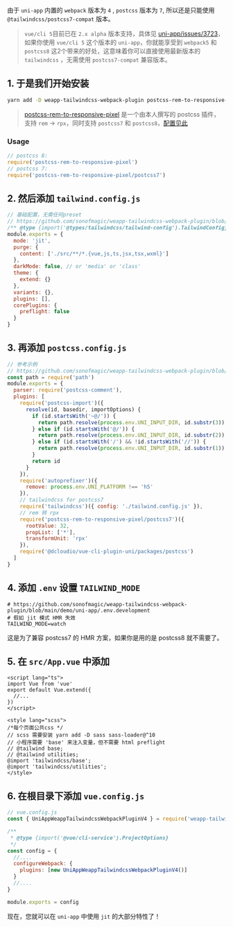 由于 `uni-app` 内置的 `webpack` 版本为 `4` , `postcss` 版本为 `7`, 所以还是只能使用 `@tailwindcss/postcss7-compat` 版本。

> `vue/cli 5`目前已在 `2.x alpha` 版本支持，具体见 [uni-app/issues/3723](https://github.com/dcloudio/uni-app/issues/3723)，如果你使用 `vue/cli 5` 这个版本的 `uni-app`，你就能享受到 `webpack5` 和 `postcss8` 这2个带来的好处，这意味着你可以直接使用最新版本的 `tailwindcss` ，无需使用 `postcss7-compat` 兼容版本。

## 1. 于是我们开始安装

```bash
yarn add -D weapp-tailwindcss-webpack-plugin postcss-rem-to-responsive-pixel tailwindcss@npm:@tailwindcss/postcss7-compat postcss@^7 autoprefixer@^9
```

> [postcss-rem-to-responsive-pixel](https://www.npmjs.com/package/postcss-rem-to-responsive-pixel) 是一个由本人撰写的 postcss 插件，支持 `rem` -> `rpx`，同时支持 `postcss7` 和 `postcss8`，[配置见此](https://www.npmjs.com/package/postcss-rem-to-responsive-pixel)

### Usage

```js
// postcss 8:
require('postcss-rem-to-responsive-pixel')
// postcss 7:
require('postcss-rem-to-responsive-pixel/postcss7')
```

## 2. 然后添加 `tailwind.config.js`

```js
// 基础配置，无需任何preset
// https://github.com/sonofmagic/weapp-tailwindcss-webpack-plugin/blob/main/demo/uni-app/tailwind.config.js
/** @type {import('@types/tailwindcss/tailwind-config').TailwindConfig} */
module.exports = {
  mode: 'jit',
  purge: {
    content: ['./src/**/*.{vue,js,ts,jsx,tsx,wxml}']
  },
  darkMode: false, // or 'media' or 'class'
  theme: {
    extend: {}
  },
  variants: {},
  plugins: [],
  corePlugins: {
    preflight: false
  }
}
```

## 3. 再添加 `postcss.config.js`

```js
// 参考示例
// https://github.com/sonofmagic/weapp-tailwindcss-webpack-plugin/blob/main/demo/uni-app/postcss.config.js
const path = require('path')
module.exports = {
  parser: require('postcss-comment'),
  plugins: [
    require('postcss-import')({
      resolve(id, basedir, importOptions) {
        if (id.startsWith('~@/')) {
          return path.resolve(process.env.UNI_INPUT_DIR, id.substr(3))
        } else if (id.startsWith('@/')) {
          return path.resolve(process.env.UNI_INPUT_DIR, id.substr(2))
        } else if (id.startsWith('/') && !id.startsWith('//')) {
          return path.resolve(process.env.UNI_INPUT_DIR, id.substr(1))
        }
        return id
      }
    }),
    require('autoprefixer')({
      remove: process.env.UNI_PLATFORM !== 'h5'
    }),
    // tailwindcss for postcss7
    require('tailwindcss')({ config: './tailwind.config.js' }),
    // rem 转 rpx
    require('postcss-rem-to-responsive-pixel/postcss7')({
      rootValue: 32,
      propList: ['*'],
      transformUnit: 'rpx'
    }),
    require('@dcloudio/vue-cli-plugin-uni/packages/postcss')
  ]
}
```

## 4. 添加 `.env` 设置 `TAILWIND_MODE`

```plain
# https://github.com/sonofmagic/weapp-tailwindcss-webpack-plugin/blob/main/demo/uni-app/.env.development
# 假如 jit 模式 HMR 失效
TAILWIND_MODE=watch
```

这是为了兼容 postcss7 的 HMR 方案，如果你是用的是 postcss8 就不需要了。

## 5. 在 `src/App.vue` 中添加

```vue
<script lang="ts">
import Vue from 'vue'
export default Vue.extend({
  //...
})
</script>

<style lang="scss">
/*每个页面公共css */
// scss 需要安装 yarn add -D sass sass-loader@^10
// 小程序需要 'base' 来注入变量，但不需要 html preflight
// @tailwind base;
// @tailwind utilities;
@import 'tailwindcss/base';
@import 'tailwindcss/utilities';
</style>
```

## 6. 在根目录下添加 `vue.config.js`

```js
// vue.config.js
const { UniAppWeappTailwindcssWebpackPluginV4 } = require('weapp-tailwindcss-webpack-plugin')

/**
 * @type {import('@vue/cli-service').ProjectOptions}
 */
const config = {
  //....
  configureWebpack: {
    plugins: [new UniAppWeappTailwindcssWebpackPluginV4()]
  }
  //....
}

module.exports = config
```

现在，您就可以在 `uni-app` 中使用 `jit` 的大部分特性了！
